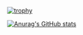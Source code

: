 
[![trophy](https://github-profile-trophy.vercel.app/?username=timothyokooboh&theme=onedark)](https://github.com/ryo-ma/github-profile-trophy)

[![Anurag's GitHub stats](https://github-readme-stats-chi-nine-79.vercel.app/api?username=timothyokooboh&theme=onedark)](https://github.com/anuraghazra/github-readme-stats)
